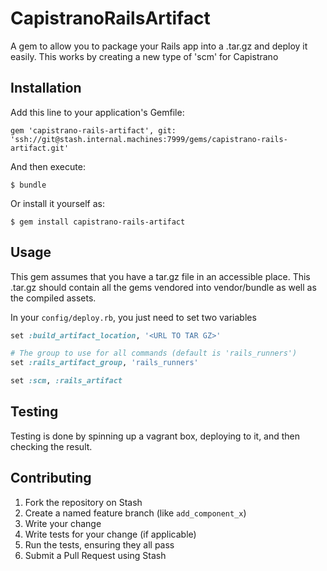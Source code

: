 # CapistranoRailsArtifact

A gem to allow you to package your Rails app into a .tar.gz and deploy it easily. This works by creating a
new type of 'scm' for Capistrano

## Installation

Add this line to your application's Gemfile:

    gem 'capistrano-rails-artifact', git: 'ssh://git@stash.internal.machines:7999/gems/capistrano-rails-artifact.git'

And then execute:

    $ bundle

Or install it yourself as:

    $ gem install capistrano-rails-artifact

## Usage

This gem assumes that you have a tar.gz file in an accessible place. This .tar.gz should contain all the gems
vendored into vendor/bundle as well as the compiled assets.

In your `config/deploy.rb`, you just need to set two variables

```ruby
set :build_artifact_location, '<URL TO TAR GZ>'

# The group to use for all commands (default is 'rails_runners')
set :rails_artifact_group, 'rails_runners'

set :scm, :rails_artifact
```

## Testing

Testing is done by spinning up a vagrant box, deploying to it, and then checking the result.

## Contributing

1. Fork the repository on Stash
2. Create a named feature branch (like `add_component_x`)
3. Write your change
4. Write tests for your change (if applicable)
5. Run the tests, ensuring they all pass
6. Submit a Pull Request using Stash

